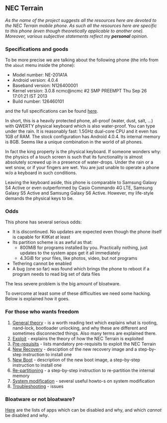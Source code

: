 ## NEC Terrain

_As the name of the project suggests all the resources here are devoted to the NEC Terrain mobile phone. As such all
the resources here are specific to this phone (even though theoretically applicable to another one). Moreover, various subjective statements reflect my **personal** opinion._

### Specifications and goods

To be more precise we are talking about the following phone (the info from the `about` menu inside the phone):
* Model number: NE-201A1A
* Android version: 4.0.4
* Baseband version: N126400001
* Kernel version: 3.0.8 ncmc@ncmc #2 SMP PREEMPT Thu Sep 26 17:01:21 IST 2013
* Build number: 126460101

and the full specifications can be found [here](http://www.gsmarena.com/nec_terrain-5553.php).

In short, this is a heavily protected phone, all-proof (water, dust, salt, ...) with QWERTY physical keyboard which is also water-proof. You can type under the rain. It is reasonably fast: 1.5GHz dual-core CPU and it even has 1GB of RAM. The stock configuration has Android 4.0.4. Its internal memory is 8GB. Seems like a unique combination in the world of all phones.

In fact the king property is the physical keyboard. If someone wonders why: the physics of a touch screen is such that its functionality is almost absolutely screwed up in a presence of water-drops. Under the rain or a wet snow, or if your fingers are wet. You are just unable to operate a phone w/o a keyboard in such conditions.

Leaving the keyboard aside, this phone is comparable to Samsung Galaxy S4 Active or even outperformed by Casio Commando 4G LTE, Samsung Galaxy S5 Active and Samsung Galaxy S6 Active. However, my life-style demands the physical keys to be.

### Odds

This phone has several serious odds:

* It is discontinued. No updates are expected even though the phone itself is capable for KitKat at least
* Its partition scheme is as awful as that:
  * 800MiB for programs installed by you. Practically nothing, just updates to the system apps get it all immediately
  * 4.3GiB for your files, like photos, video, but *not* programs
* Tethering cannot be enabled
* A bug (one so far) was found which brings the phone to reboot if a program needs to read big set of data files

The less severe problem is the big amount of bloatware.

To overcome at least some of these difficulties we need some hacking. Below is explained how it goes.

### For those who wants freedom

1. [General theory](general-th.md) - is a worth reading text which explains what is rooting, nand-lock, bootloader unlocking, and why these are different and sometimes disconnected things. Also many terms are explained there.
2. [Exploit](exploit-th.md) - explains the theory of how the NEC Terrain is exploited
3. [Pre-requisits](exploit-pre.md) - lists mandatory pre-requisits to exploit the NEC Terrain
4. [New Recovery](recovery-howto.md) - desciption of the new recovery image and a step-by-step instruction to install one
5. [New Boot](boot-howto.md) - description of the new boot image,  a step-by-step instruction to install one
6. [Re-partitioning](repart-howto.md) -  a step-by-step instruction to re-partition the internal memory
7. [System modification](system-howto.md) -  several useful howto-s on system modification
8. [Troubleshooting](ts.md) - issues

### Bloatware or not bloatware?

[Here](system/README.md) are the lists of apps which can be disabled and why, and which *cannot* be disabled and *why*.
